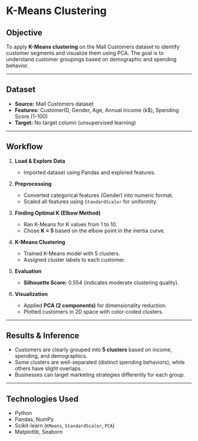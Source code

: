 # K-Means Clustering

## Objective  
To apply **K-Means clustering** on the Mall Customers dataset to identify customer segments and visualize them using PCA. The goal is to understand customer groupings based on demographic and spending behavior.

---

## Dataset  
- **Source:** Mall Customers dataset  
- **Features:** CustomerID, Gender, Age, Annual Income (k$), Spending Score (1–100)  
- **Target:** No target column (unsupervised learning)  

---

## Workflow  
1. **Load & Explore Data**  
   - Imported dataset using Pandas and explored features.  

2. **Preprocessing**  
   - Converted categorical features (Gender) into numeric format.  
   - Scaled all features using `StandardScaler` for uniformity.  

3. **Finding Optimal K (Elbow Method)**  
   - Ran K-Means for K values from 1 to 10.  
   - Chose **K = 5** based on the elbow point in the inertia curve.  

4. **K-Means Clustering**  
   - Trained K-Means model with 5 clusters.  
   - Assigned cluster labels to each customer.  

5. **Evaluation**  
   - **Silhouette Score:** 0.554 (indicates moderate clustering quality).  

6. **Visualization**  
   - Applied **PCA (2 components)** for dimensionality reduction.  
   - Plotted customers in 2D space with color-coded clusters.  

---

## Results & Inference  
- Customers are clearly grouped into **5 clusters** based on income, spending, and demographics.  
- Some clusters are well-separated (distinct spending behaviors), while others have slight overlaps.  
- Businesses can target marketing strategies differently for each group.

---

## Technologies Used  
- Python  
- Pandas, NumPy  
- Scikit-learn (`KMeans`, `StandardScaler`, `PCA`)  
- Matplotlib, Seaborn  